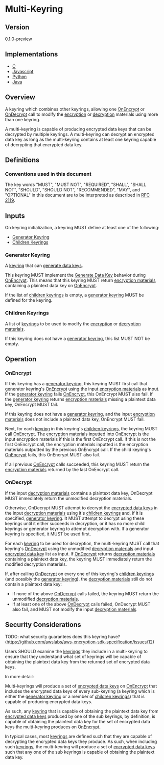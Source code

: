 [//]: # "Copyright Amazon.com Inc. or its affiliates. All Rights Reserved."
[//]: # "SPDX-License-Identifier: CC-BY-SA-4.0"

# Multi-Keyring

## Version

0.1.0-preview

## Implementations

- [C](https://github.com/aws/aws-encryption-sdk-c/blob/master/source/multi_keyring.c)
- [Javascript](https://github.com/awslabs/aws-encryption-sdk-javascript/blob/master/modules/material-management/src/multi_keyring.ts)
- [Python](https://github.com/aws/aws-encryption-sdk-python/blob/master/src/aws_encryption_sdk/keyrings/multi.py)
- [Java](https://github.com/aws/aws-encryption-sdk-java/blob/master/src/main/java/com/amazonaws/encryptionsdk/keyrings/MultiKeyring.java)

## Overview

A keyring which combines other keyrings, allowing one [OnEncrypt](#onencrypt) or [OnDecrypt](#ondecrypt)
call to modify the [encryption](structures.md#encryption-materials) or [decryption](structures.md#decryption-materials)
materials using more than one keyring.

A multi-keyring is capable of producing encrypted data keys that can be decrypted by multiple keyrings.
A multi-keyring can decrypt an encrypted data key as long as the multi-keyring contains at least one keyring capable
of decrypting that encrypted data key.

## Definitions

### Conventions used in this document

The key words "MUST", "MUST NOT", "REQUIRED", "SHALL", "SHALL NOT", "SHOULD", "SHOULD NOT", "RECOMMENDED", "MAY", and "OPTIONAL"
in this document are to be interpreted as described in [RFC 2119](https://tools.ietf.org/html/rfc2119).

## Inputs

On keyring initialization, a keyring MUST define at least one of the following:

- [Generator Keyring](#generator-keyring)
- [Children Keyrings](#children-keyrings)

### Generator Keyring

A [keyring](keyring-interface.md) that can [generate data keys](keyring-interface.md#generate-data-key).

This keyring MUST implement the [Generate Data Key](keyring-interface.md#generate-data-key) behavior
during [OnEncrypt](keyring-interface.md#onencrypt).
This means that this keyring MUST return [encryption materials](structures.md#encryption-materials) containing
a plaintext data key on [OnEncrypt](keyring-interface.md#onencrypt).

If the list of [children keyrings](#children-keyrings) is empty,
a [generator keyring](#generator-keyring) MUST be defined for the keyring.

### Children Keyrings

A list of [keyrings](keyring-interface.md) to be used to modify the [encryption](structures.md#encryption-materials)
or [decryption materials](structures.md#decryption-materials).

If this keyring does not have a [generator keyring](#generator-keyring), this list MUST NOT be empty.

## Operation

### OnEncrypt

If this keyring has a [generator keyring](#generator-keyring),
this keyring MUST first call that generator keyring's [OnEncrypt](keyring-interface.md#onencrypt)
using the input [encryption materials](structures.md#encryption-materials) as input.
If the [generator keyring](#generator-keyring) fails [OnEncrypt](keyring-interface.md#onencrypt), this OnEncrypt MUST also fail.
If the [generator keyring](#generator-keyring) returns [encryption materials](structures.md#encryption-materials) missing a plaintext data key,
OnEncrypt MUST fail.

If this keyring does not have a [generator keyring](#generator-keyring),
and the input [encryption materials](structures.md#encryption-materials)
does not include a plaintext data key, OnEncrypt MUST fail.

Next, for each [keyring](keyring-interface.md) in this keyring's [children keyrings](#children-keyrings),
the keyring MUST call [OnEncrypt](keyring-interface.md#onencrypt).
The [encryption materials](structures.md#encryption-materials) inputted into OnEncrypt is the
input encryption materials if this is the first OnEncrypt call.
If this is not the first OnEncrypt call, the encryption materials inputted is the encryption materials
outputted by the previous OnEncrypt call.
If the child keyring's [OnEncrypt](keyring-interface.md#onencrypt) fails, this OnEncrypt MUST also fail.

If all previous [OnEncrypt](keyring-interface.md#onencrypt) calls succeeded, this keyring MUST return
the [encryption materials](structures.md#encryption-materials) returned by the last OnEncrypt call.

### OnDecrypt

If the input [decryption materials](structures.md#decryption-materials) contains a plaintext data key,
OnDecrypt MUST immediately return the unmodified decryption materials.

Otherwise, OnDecrypt MUST attempt to decrypt the [encrypted data keys](structures.md#encrypted-data-keys-1)
in the input [decryption materials](structures.md#decryption-materials) using it's
[children keyrings](#children-keyrings) and, if it is specified, [generator keyring](#generator-keyring).
It MUST attempt to decrypt using these keyrings until it either succeeds in decryption,
or it has no more child keyrings or generator keyring to attempt decryption with.
If a generator keyring is specified, it MUST be used first.

For each [keyring](keyring-interface.md) to be used for decryption,
the multi-keyring MUST call that keyring's [OnDecrypt](keyring-interface.md#ondecrypt) using
the unmodified [decryption materials](structures.md#decryption-materials) and input
[encrypted data key](structures.md#encrypted-data-key) list as input.
If [OnDecrypt](keyring-interface.md#ondecrypt) returns [decryption materials](structures.md#decryption-materials)
containing a plaintext data key, the keyring MUST immediately return the modified decryption materials.

If, after calling [OnDecrypt](keyring-interface.md#ondecrypt) on every one of this keyring's [children keyrings](#children-keyrings)
(and possibly the [generator keyring](#generator-keyring)), the [decryption materials](structures.md#decryption-materials)
still do not contain a plaintext data key:

- If none of the above [OnDecrypt](keyring-interface.md#ondecrypt) calls failed, the keyring
  MUST return the unmodified [decryption materials](structures.md#decryption-materials).
- If at least one of the above [OnDecrypt](keyring-interface.md#ondecrypt) calls failed,
  OnDecrypt MUST also fail, and MUST not modify the input [decryption materials](structures.md#decryption-materials).

## Security Considerations

TODO: what security guarantees does this keyring have?
(https://github.com/awslabs/aws-encryption-sdk-specification/issues/12)

Users SHOULD examine the [keyrings](keyring-interface.md) they include in a multi-keyring to ensure
that they understand what set of keyrings will be capable of obtaining the plaintext data key from
the returned set of encrypted data keys.

In more detail:

Multi-keyrings will produce a set of [encrypted data keys](structures.md#encrypted-data-key) on
[OnEncrypt](keyring-interface.md#onencrypt) that includes the encrypted data keys of every sub-keyring
(a keyring which is either the [generator keyring](#generator-keyring) or a member of [children keyrings](#children-keyrings))
that is capable of producing encrypted data keys.

As such, any [keyring](keyring-interface.md) that is capable of obtaining the plaintext data key from
[encrypted data keys](structures.md#encrypted-data-key) produced by one of the sub keyrings,
by definition, is capable of obtaining the plaintext data key for the set of encrypted data keys
the multi-keyring produces on [OnEncrypt](keyring-interface.md#onencrypt).

In typical cases, most [keyrings](keyring-interface.md) are defined such that they are capable of
decrypting the encrypted data keys they produce.
As such, when including such [keyrings](keyring-interface.md),
the multi-keyring will produce a set of [encrypted data keys](structures.md#encrypted-data-keys)
such that any one of the sub keyrings is capable of obtaining the plaintext data key.

